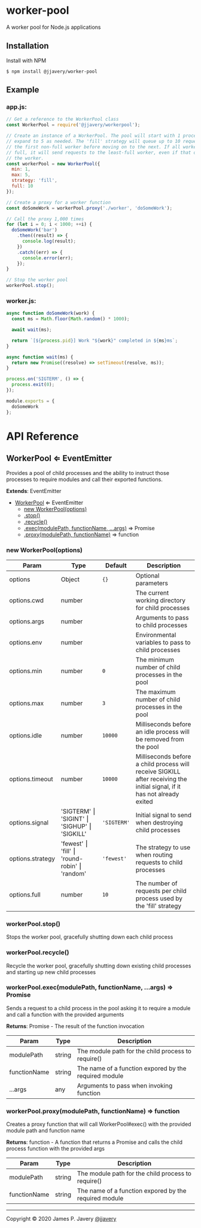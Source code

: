 # worker-pool

A worker pool for Node.js applications

## Installation

Install with NPM

```shell
$ npm install @jjavery/worker-pool
```

## Example

### app.js:

```javascript
// Get a reference to the WorkerPool class
const WorkerPool = require('@jjavery/workerpool');

// Create an instance of a WorkerPool. The pool will start with 1 process and
// expand to 5 as needed. The 'fill' strategy will queue up to 10 requests in
// the first non-full worker before moving on to the next. If all workers are
// full, it will send requests to the least-full worker, even if that overfills
// the worker.
const workerPool = new WorkerPool({
  min: 1,
  max: 5,
  strategy: 'fill',
  full: 10
});

// Create a proxy for a worker function
const doSomeWork = workerPool.proxy('./worker', 'doSomeWork');

// Call the proxy 1,000 times
for (let i = 0; i < 1000; ++i) {
  doSomeWork('bar')
    .then((result) => {
      console.log(result);
    })
    .catch((err) => {
      console.error(err);
    });
}

// Stop the worker pool
workerPool.stop();
```

### worker.js:

```javascript
async function doSomeWork(work) {
  const ms = Math.floor(Math.random() * 1000);

  await wait(ms);

  return `[${process.pid}] Work "${work}" completed in ${ms}ms`;
}

async function wait(ms) {
  return new Promise((resolve) => setTimeout(resolve, ms));
}

process.on('SIGTERM', () => {
  process.exit(0);
});

module.exports = {
  doSomeWork
};
```

# API Reference

## WorkerPool ⇐ EventEmitter
Provides a pool of child processes and the ability to instruct those
processes to require modules and call their exported functions.

**Extends**: EventEmitter  

* [WorkerPool](#markdown-header-workerpool-eventemitter) ⇐ EventEmitter
    * [new WorkerPool(options)](#markdown-header-new-workerpooloptions)
    * [.stop()](#markdown-header-workerpoolstop)
    * [.recycle()](#markdown-header-workerpoolrecycle)
    * [.exec(modulePath, functionName, ...args)](#markdown-header-workerpoolexecmodulepath-functionname-args-promise) ⇒ Promise
    * [.proxy(modulePath, functionName)](#markdown-header-workerpoolproxymodulepath-functionname-function) ⇒ function

### new WorkerPool(options)

| Param | Type | Default | Description |
| --- | --- | --- | --- |
| options | Object | `{}` | Optional parameters |
| options.cwd | number |  | The current working directory for child processes |
| options.args | number |  | Arguments to pass to child processes |
| options.env | number |  | Environmental variables to pass to child processes |
| options.min | number | `0` | The minimum number of child processes in the pool |
| options.max | number | `3` | The maximum number of child processes in the pool |
| options.idle | number | `10000` | Milliseconds before an idle process will be removed from the pool |
| options.timeout | number | `10000` | Milliseconds before a child process will receive SIGKILL after receiving the initial signal, if it has not already exited |
| options.signal | 'SIGTERM' ⎮ 'SIGINT' ⎮ 'SIGHUP' ⎮ 'SIGKILL' | `'SIGTERM'` | Initial signal to send when destroying child processes |
| options.strategy | 'fewest' ⎮ 'fill' ⎮ 'round-robin' ⎮ 'random' | `'fewest'` | The strategy to use when routing requests to child processes |
| options.full | number | `10` | The number of requests per child process used by the 'fill' strategy |

### workerPool.stop()
Stops the worker pool, gracefully shutting down each child process

### workerPool.recycle()
Recycle the worker pool, gracefully shutting down existing child processes
and starting up new child processes

### workerPool.exec(modulePath, functionName, ...args) ⇒ Promise
Sends a request to a child process in the pool asking it to require a module and call a function with the provided arguments

**Returns**: Promise - The result of the function invocation  

| Param | Type | Description |
| --- | --- | --- |
| modulePath | string | The module path for the child process to require() |
| functionName | string | The name of a function expored by the required module |
| ...args | any | Arguments to pass when invoking function |

### workerPool.proxy(modulePath, functionName) ⇒ function
Creates a proxy function that will call WorkerPool#exec() with the provided module path and function name

**Returns**: function - A function that returns a Promise and calls the child process function with the provided args  

| Param | Type | Description |
| --- | --- | --- |
| modulePath | string | The module path for the child process to require() |
| functionName | string | The name of a function expored by the required module |


---

Copyright &copy; 2020 James P. Javery [@jjavery](https://github.com/jjavery)
